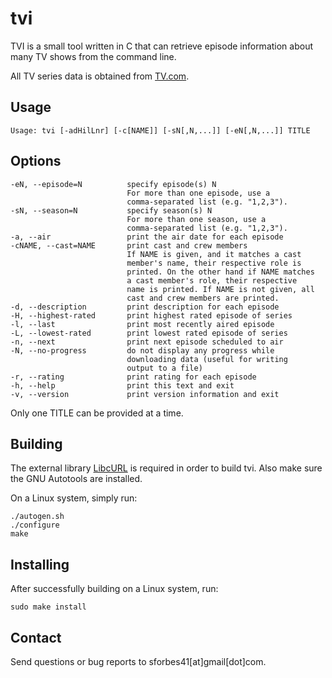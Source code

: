 tvi
===
TVI is a small tool written in C that can retrieve episode information about many TV shows from the command line.

All TV series data is obtained from [TV.com](http://www.tv.com/).

Usage
-----
    Usage: tvi [-adHilLnr] [-c[NAME]] [-sN[,N,...]] [-eN[,N,...]] TITLE

Options
-------
    -eN, --episode=N          specify episode(s) N
                              For more than one episode, use a
                              comma-separated list (e.g. "1,2,3").
    -sN, --season=N           specify season(s) N
                              For more than one season, use a
                              comma-separated list (e.g. "1,2,3").
    -a, --air                 print the air date for each episode
    -cNAME, --cast=NAME       print cast and crew members
                              If NAME is given, and it matches a cast
                              member's name, their respective role is
                              printed. On the other hand if NAME matches
                              a cast member's role, their respective
                              name is printed. If NAME is not given, all
                              cast and crew members are printed.
    -d, --description         print description for each episode
    -H, --highest-rated       print highest rated episode of series
    -l, --last                print most recently aired episode
    -L, --lowest-rated        print lowest rated episode of series
    -n, --next                print next episode scheduled to air
    -N, --no-progress         do not display any progress while
                              downloading data (useful for writing
                              output to a file)
    -r, --rating              print rating for each episode
    -h, --help                print this text and exit
    -v, --version             print version information and exit

Only one TITLE can be provided at a time.

Building
--------
The external library [LibcURL](http://curl.haxx.se/download.html/) is required
in order to build tvi. Also make sure the GNU Autotools are installed.

On a Linux system, simply run:

    ./autogen.sh
    ./configure
    make

Installing
----------
After successfully building on a Linux system, run:

    sudo make install

Contact
-------
Send questions or bug reports to sforbes41[at]gmail[dot]com.
